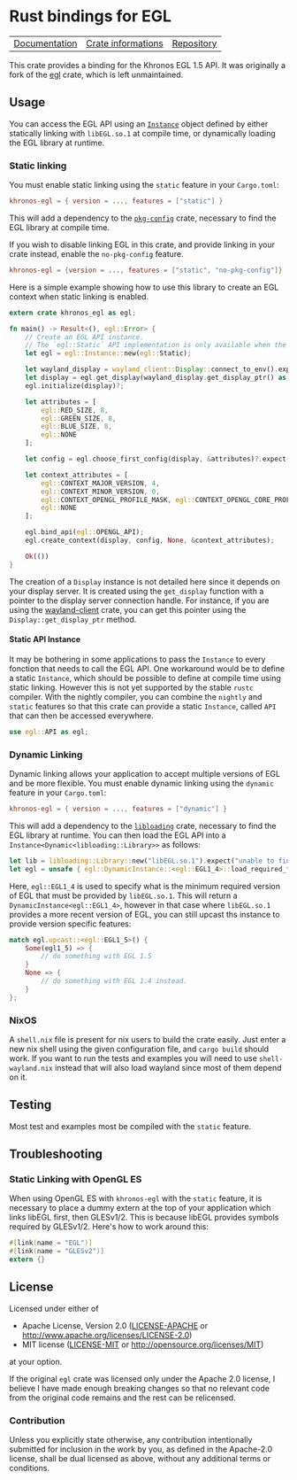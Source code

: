 # Rust bindings for EGL

<table><tr>
  <td><a href="https://docs.rs/khronos-egl">Documentation</a></td>
  <td><a href="https://crates.io/crates/khronos-egl">Crate informations</a></td>
  <td><a href="https://github.com/timothee-haudebourg/khronos-egl">Repository</a></td>
</tr></table>

This crate provides a binding for the Khronos EGL 1.5 API.
It was originally a fork of the [egl](https://crates.io/crates/egl) crate,
which is left unmaintained.

## Usage

You can access the EGL API using an [`Instance`](https://docs.rs/khronos-egl/latest/khronos-egl/struct.Instance.html)
object defined by either statically linking with `libEGL.so.1` at compile time,
or dynamically loading the EGL library at runtime.

### Static linking

You must enable static linking using the `static` feature in your `Cargo.toml`:
```toml
khronos-egl = { version = ..., features = ["static"] }
```

This will add a dependency to the [`pkg-config`](https://crates.io/crates/pkg-config) crate,
necessary to find the EGL library at compile time.

If you wish to disable linking EGL in this crate, and provide linking in
your crate instead, enable the `no-pkg-config` feature.
```toml
khronos-egl = {version = ..., features = ["static", "no-pkg-config"]}
```

Here is a simple example showing how to use this library to create an EGL context when static linking is enabled.

```rust
extern crate khronos_egl as egl;

fn main() -> Result<(), egl::Error> {
	// Create an EGL API instance.
	// The `egl::Static` API implementation is only available when the `static` feature is enabled.
	let egl = egl::Instance::new(egl::Static);

	let wayland_display = wayland_client::Display::connect_to_env().expect("unable to connect to the wayland server");
	let display = egl.get_display(wayland_display.get_display_ptr() as *mut std::ffi::c_void).unwrap();
	egl.initialize(display)?;

	let attributes = [
		egl::RED_SIZE, 8,
		egl::GREEN_SIZE, 8,
		egl::BLUE_SIZE, 8,
		egl::NONE
	];

	let config = egl.choose_first_config(display, &attributes)?.expect("unable to find an appropriate ELG configuration");

	let context_attributes = [
		egl::CONTEXT_MAJOR_VERSION, 4,
		egl::CONTEXT_MINOR_VERSION, 0,
		egl::CONTEXT_OPENGL_PROFILE_MASK, egl::CONTEXT_OPENGL_CORE_PROFILE_BIT,
		egl::NONE
	];

	egl.bind_api(egl::OPENGL_API);
	egl.create_context(display, config, None, &context_attributes);

	Ok(())
}
```

The creation of a `Display` instance is not detailed here since it depends on your display server.
It is created using the `get_display` function with a pointer to the display server connection handle.
For instance, if you are using the [wayland-client](https://crates.io/crates/wayland-client) crate,
you can get this pointer using the `Display::get_display_ptr` method.

#### Static API Instance

It may be bothering in some applications to pass the `Instance` to every fonction that needs to call the EGL API.
One workaround would be to define a static `Instance`,
which should be possible to define at compile time using static linking.
However this is not yet supported by the stable `rustc` compiler.
With the nightly compiler,
you can combine the `nightly` and `static` features so that this crate
can provide a static `Instance`, called `API` that can then be accessed everywhere.

```rust
use egl::API as egl;
```

### Dynamic Linking

Dynamic linking allows your application to accept multiple versions of EGL and be more flexible.
You must enable dynamic linking using the `dynamic` feature in your `Cargo.toml`:
```toml
khronos-egl = { version = ..., features = ["dynamic"] }
```

This will add a dependency to the [`libloading`](https://crates.io/crates/libloading) crate,
necessary to find the EGL library at runtime.
You can then load the EGL API into a `Instance<Dynamic<libloading::Library>>` as follows:

```rust
let lib = libloading::Library::new("libEGL.so.1").expect("unable to find libEGL.so.1");
let egl = unsafe { egl::DynamicInstance::<egl::EGL1_4>::load_required_from(lib).expect("unable to load libEGL.so.1") };
```

Here, `egl::EGL1_4` is used to specify what is the minimum required version of EGL that must be provided by `libEGL.so.1`.
This will return a `DynamicInstance<egl::EGL1_4>`, however in that case where `libEGL.so.1` provides a more recent version of EGL,
you can still upcast ths instance to provide version specific features:
```rust
match egl.upcast::<egl::EGL1_5>() {
	Some(egl1_5) => {
		// do something with EGL 1.5
	}
	None => {
		// do something with EGL 1.4 instead.
	}
};
```

### NixOS

A `shell.nix` file is present for nix users to build the crate easily.
Just enter a new nix shell using the given configuration file,
and `cargo build` should work.
If you want to run the tests and examples you will need to use `shell-wayland.nix` instead
that will also load wayland since most of them depend on it.

## Testing

Most test and examples most be compiled with the `static` feature.

## Troubleshooting

### Static Linking with OpenGL ES

When using OpenGL ES with `khronos-egl` with the `static` feature,
it is necessary to place a dummy extern at the top of your application which links libEGL first, then GLESv1/2.
This is because libEGL provides symbols required by GLESv1/2.
Here's how to work around this:

```rust
#[link(name = "EGL")]
#[link(name = "GLESv2")]
extern {}
```

## License

Licensed under either of

 * Apache License, Version 2.0 ([LICENSE-APACHE](LICENSE-APACHE) or http://www.apache.org/licenses/LICENSE-2.0)
 * MIT license ([LICENSE-MIT](LICENSE-MIT) or http://opensource.org/licenses/MIT)

at your option.

If the original `egl` crate was licensed only under the Apache 2.0 license,
I believe I have made enough breaking changes so that no relevant code from the
original code remains and the rest can be relicensed.

### Contribution

Unless you explicitly state otherwise, any contribution intentionally submitted
for inclusion in the work by you, as defined in the Apache-2.0 license, shall be dual licensed as above, without any
additional terms or conditions.
